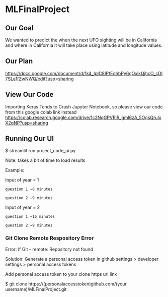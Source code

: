 # MLFinalProject
## Our Goal
We wanted to predict the when the next UFO sighting will be in California and where in California it will take place using latitude and longitude values.

## Our Plan
https://docs.google.com/document/d/1k4_IpIC8IPfEdhbPy6gOxikQjhcO_cDI7SLa1fZwNWQ/edit?usp=sharing

## View Our Code
Importing Keras Tends to Crash Jupyter Notebook, so please view our code from this google colab link instead
https://colab.research.google.com/drive/1c2NqGPVRiR_gml6zA_5OqsQruIxX2qNP?usp=sharing

## Running Our UI
$ streamlit run project_code_ui.py

Note: takes a bit of time to load results

Example:

  Input of year = 1
  
    question 1 ~8 minutes
    
    question 2 ~9 minutes
    
  Input of year = 2
  
    question 1 ~16 minutes
    
    question 2 ~9 minutes

### Git Clone Remote Respository Error
Error: If Git - remote: Repository not found

Solution: Generate a personal access token in github settings > developer settings > personal access tokens

Add personal access token to your clone https url link

$ git clone https://(personalaccesstoken)github.com/(your username)/MLFinalProject.git
